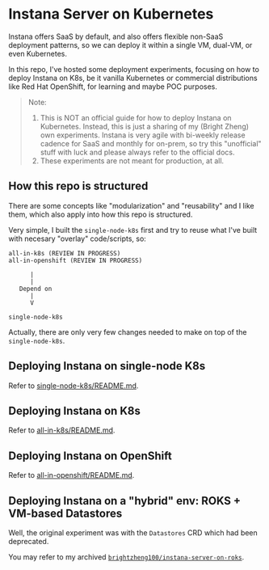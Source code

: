# Instana Server on Kubernetes

Instana offers SaaS by default, and also offers flexible non-SaaS deployment patterns, so we can deploy it within a single VM, dual-VM, or even Kubernetes.

In this repo, I've hosted some deployment experiments, focusing on how to deploy Instana on K8s, be it vanilla Kubernetes or commercial distributions like Red Hat OpenShift, for learning and maybe POC purposes.

> Note: 
> 1. This is NOT an official guide for how to deploy Instana on Kubernetes. Instead, this is just a sharing of my (Bright Zheng) own experiments. Instana is very agile with bi-weekly release cadence for SaaS and monthly for on-prem, so try this "unofficial" stuff with luck and please always refer to the official docs.
> 2. These experiments are not meant for production, at all.


## How this repo is structured

There are some concepts like "modularization" and "reusability" and I like them, which also apply into how this repo is structured.

Very simple, I built the `single-node-k8s` first and try to reuse what I've built with necesary "overlay" code/scripts, so:

```
all-in-k8s (REVIEW IN PROGRESS)
all-in-openshift (REVIEW IN PROGRESS)

      |
      |
   Depend on
      |
      V

single-node-k8s
```

Actually, there are only very few changes needed to make on top of the `single-node-k8s`.


## Deploying Instana on single-node K8s

Refer to [single-node-k8s/README.md](./single-node-k8s/README.md).


## Deploying Instana on K8s

Refer to [all-in-k8s/README.md](./all-in-k8s/README.md).


## Deploying Instana on OpenShift

Refer to [all-in-openshift/README.md](./all-in-openshift/README.md).


## Deploying Instana on a "hybrid" env: ROKS + VM-based Datastores

Well, the original experiment was with the `Datastores` CRD which had been deprecated.

You may refer to my archived [`brightzheng100/instana-server-on-roks`](https://github.com/brightzheng100/instana-server-on-roks).
